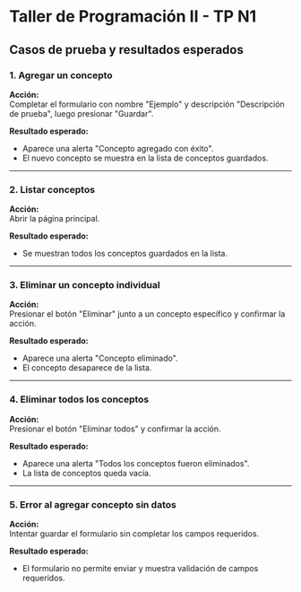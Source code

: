 # Taller de Programación II - TP N1

## Casos de prueba y resultados esperados

### 1. Agregar un concepto

**Acción:**  
Completar el formulario con nombre "Ejemplo" y descripción "Descripción de prueba", luego presionar "Guardar".

**Resultado esperado:**  
- Aparece una alerta "Concepto agregado con éxito".
- El nuevo concepto se muestra en la lista de conceptos guardados.

---

### 2. Listar conceptos

**Acción:**  
Abrir la página principal.

**Resultado esperado:**  
- Se muestran todos los conceptos guardados en la lista.

---

### 3. Eliminar un concepto individual

**Acción:**  
Presionar el botón "Eliminar" junto a un concepto específico y confirmar la acción.

**Resultado esperado:**  
- Aparece una alerta "Concepto eliminado".
- El concepto desaparece de la lista.

---

### 4. Eliminar todos los conceptos

**Acción:**  
Presionar el botón "Eliminar todos" y confirmar la acción.

**Resultado esperado:**  
- Aparece una alerta "Todos los conceptos fueron eliminados".
- La lista de conceptos queda vacía.

---

### 5. Error al agregar concepto sin datos

**Acción:**  
Intentar guardar el formulario sin completar los campos requeridos.

**Resultado esperado:**  
- El formulario no permite enviar y muestra validación de campos requeridos.
